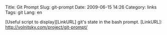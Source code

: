Title: Git Prompt
Slug: git-prompt
Date: 2009-06-15 14:26
Category: links
Tags: git
Lang: en

[Useful script to display][LinkURL] git's state in the bash prompt.
[LinkURL]: http://volnitsky.com/project/git-prompt/